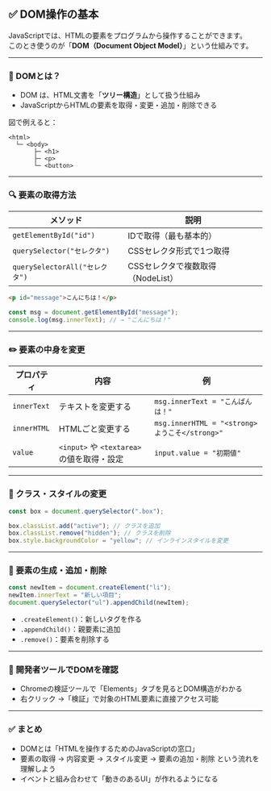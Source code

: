 ## ✅ DOM操作の基本

JavaScriptでは、HTMLの要素をプログラムから操作することができます。  
このとき使うのが「**DOM（Document Object Model）**」という仕組みです。

---

### 🌳 DOMとは？

- DOM は、HTML文書を「**ツリー構造**」として扱う仕組み
- JavaScriptからHTMLの要素を取得・変更・追加・削除できる

図で例えると：
```
<html>
  └─ <body>
       ├─ <h1>
       ├─ <p>
       └─ <button>
```

---

### 🔍 要素の取得方法

| メソッド | 説明 |
|----------|------|
| `getElementById("id")` | IDで取得（最も基本的） |
| `querySelector("セレクタ")` | CSSセレクタ形式で1つ取得 |
| `querySelectorAll("セレクタ")` | CSSセレクタで複数取得（NodeList） |

```html
<p id="message">こんにちは！</p>
```

```js
const msg = document.getElementById("message");
console.log(msg.innerText); // → "こんにちは！"
```

---

### ✏️ 要素の中身を変更

| プロパティ | 内容 | 例 |
|------------|------|----|
| `innerText` | テキストを変更する | `msg.innerText = "こんばんは！"` |
| `innerHTML` | HTMLごと変更する | `msg.innerHTML = "<strong>ようこそ</strong>"` |
| `value` | `<input>` や `<textarea>` の値を取得・設定 | `input.value = "初期値"` |

---

### 🎨 クラス・スタイルの変更

```js
const box = document.querySelector(".box");

box.classList.add("active"); // クラスを追加
box.classList.remove("hidden"); // クラスを削除
box.style.backgroundColor = "yellow"; // インラインスタイルを変更
```

---

### 🧩 要素の生成・追加・削除

```js
const newItem = document.createElement("li");
newItem.innerText = "新しい項目";
document.querySelector("ul").appendChild(newItem);
```

- `.createElement()`：新しいタグを作る
- `.appendChild()`：親要素に追加
- `.remove()`：要素を削除する

---

### 🧪 開発者ツールでDOMを確認

- Chromeの検証ツールで「Elements」タブを見るとDOM構造がわかる
- 右クリック →「検証」で対象のHTML要素に直接アクセス可能

---

### ✅ まとめ

- DOMとは「HTMLを操作するためのJavaScriptの窓口」
- 要素の取得 → 内容変更 → スタイル変更 → 要素の追加・削除 という流れを理解しよう
- イベントと組み合わせて「動きのあるUI」が作れるようになる